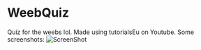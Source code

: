 # WeebQuiz
Quiz for the weebs lol. Made using tutorialsEu on Youtube. Some screenshots: 
![ScreenShot](https://raw.github.com/abhishekanimatron/WeebQuiz/tree/master/screens/ss1.jpeg)
